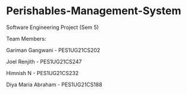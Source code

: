 # Perishables-Management-System
Software Engineering Project (Sem 5) 

Team Members: 

Gariman Gangwani - PES1UG21CS202 

Joel Renjith - PES1UG21CS247 

Himnish N - PES1UG21CS232 

Diya Maria Abraham - PES1UG21CS188
